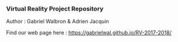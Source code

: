 ### Virtual Reality Project Repository

Author : Gabriel Walbron & Adrien Jacquin

Find our web page here : https://gabrielwal.github.io/RV-2017-2018/

